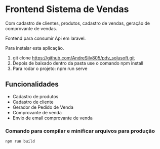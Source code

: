 # Frontend Sistema de Vendas

Com cadastro de clientes, produtos, cadastro de vendas, geração de comprovante de vendas.

Fontend para consumir Api em laravel.

Para instalar esta aplicação.

 1. git clone https://github.com/AndreSilv805/pdv_solusoft.git
 2. Depois de baixado dentro da pasta use o comando npm install 
 3. Para rodar o projeto: npm run serve

## Funcionalidades

* Cadastro de produtos
* Cadastro de cliente
* Gerador de Pedido de Venda
* Comprovante de venda
* Envio de email comprovante de venda

### Comando para compilar e minificar arquivos para produção
```
npm run build
```


